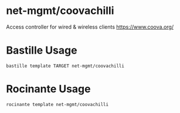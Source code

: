 # net-mgmt/coovachilli
Access controller for wired & wireless clients
https://www.coova.org/

# Bastille Usage
```shell
bastille template TARGET net-mgmt/coovachilli
```

# Rocinante Usage
```shell
rocinante template net-mgmt/coovachilli
```
